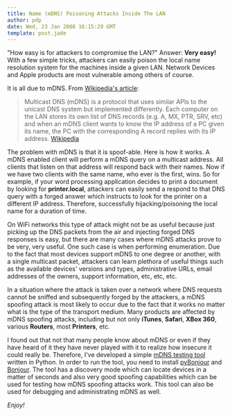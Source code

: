 ```yaml
---
title: Name (mDNS) Poisoning Attacks Inside The LAN
author: pdp
date: Wed, 23 Jan 2008 16:15:29 GMT
template: post.jade
---
```


"How easy is for attackers to compromise the LAN?" Answer: **Very easy!** With a few simple tricks, attackers can easily poison the local name resolution system for the machines inside a given LAN. Network Devices and Apple products are most vulnerable among others of course.

It is all due to mDNS. From [Wikipedia's article](http://en.wikipedia.org/wiki/Zeroconf#Apple.27s_protocol:_Multicast_DNS.2FDNS-SD):

> Multicast DNS (mDNS) is a protocol that uses similar APIs to the unicast DNS system but implemented differently. Each computer on the LAN stores its own list of DNS records (e.g. A, MX, PTR, SRV, etc) and when an mDNS client wants to know the IP address of a PC given its name, the PC with the corresponding A record replies with its IP address. [Wikipedia](http://en.wikipedia.org/wiki/Zeroconf#Apple.27s_protocol:_Multicast_DNS.2FDNS-SD)

The problem with mDNS is that it is spoof-able. Here is how it works. A mDNS enabled client will perform a mDNS query on a multicast address. All clients that listen on that address will respond back with their names. Now if we have two clients with the same name, who ever is the first, wins. So for example, if your word processing application decides to print a document by looking for **printer.local**, attackers can easily send a respond to that DNS query with a forged answer which instructs to look for the printer on a different IP address. Therefore, successfully hijacking/poisoning the local name for a duration of time.

On WiFi networks this type of attack might not be as useful because just picking up the DNS packets from the air and injecting forged DNS responses is easy, but there are many cases where mDNS attacks prove to be very, very useful. One such case is when performing enumeration. Due to the fact that most devices support mDNS to one degree or another, with a single multicast packet, attackers can learn plethora of useful things such as the available devices' versions and types, administrative URLs, email addresses of the owners, support information, etc, etc, etc.

In a situation where the attack is taken over a network where DNS requests cannot be sniffed and subsequently forged by the attackers, a mDNS spoofing attack is most likely to occur due to the fact that it works no matter what is the type of the transport medium. Many products are affected by mDNS spoofing attacks, including but not only **iTunes**, **Safari**, **XBox 360**, various **Routers**, most **Printers**, etc.

I found out that not that many people know about mDNS or even if they have heard of it they have never played with it to realize how insecure it could really be. Therefore, I've developed a simple [mDNS testing tool](/files/2008/01/mdns.py) written in Python. In order to run the tool, you need to install [pyBonjour](http://o2s.csail.mit.edu/o2s-wiki/pybonjour) and [Bonjour](http://www.apple.com/macosx/technology/bonjour.html). The tool has a discovery mode which can locate devices in a matter of seconds and also very good spoofing capabilities which can be used for testing how mDNS spoofing attacks work. This tool can also be used for debugging and administrating mDNS as well.

_Enjoy!_
